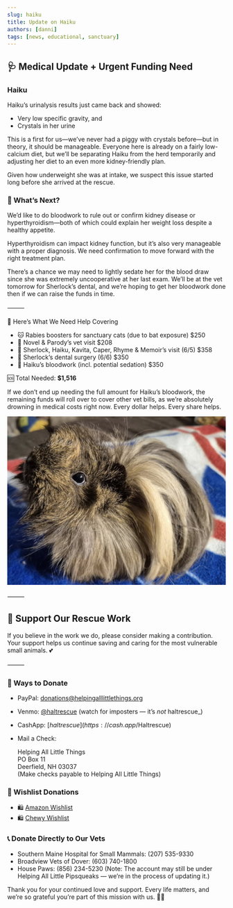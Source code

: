 ```yaml
---
slug: haiku
title: Update on Haiku
authors: [danni]
tags: [news, educational, sanctuary]
---
```


## 🩺 Medical Update + Urgent Funding Need

### Haiku

Haiku’s urinalysis results just came back and showed:

 - Very low specific gravity, and
 - Crystals in her urine

This is a first for us—we’ve never had a piggy with crystals before—but in theory, it should be manageable. Everyone here is already on a fairly low-calcium diet, but we’ll be separating Haiku from the herd temporarily and adjusting her diet to an even more kidney-friendly plan.

Given how underweight she was at intake, we suspect this issue started long before she arrived at the rescue.

<!-- truncate -->

### 🧪 What’s Next?

We’d like to do bloodwork to rule out or confirm kidney disease or hyperthyroidism—both of which could explain her weight loss despite a healthy appetite.

Hyperthyroidism can impact kidney function, but it’s also very manageable with a proper diagnosis. We need confirmation to move forward with the right treatment plan.

There’s a chance we may need to lightly sedate her for the blood draw since she was extremely uncooperative at her last exam. We’ll be at the vet tomorrow for Sherlock’s dental, and we’re hoping to get her bloodwork done then if we can raise the funds in time.

⸻

💸 Here’s What We Need Help Covering

 - 🐱 Rabies boosters for sanctuary cats (due to bat exposure)	$250
 - 🐹 Novel & Parody’s vet visit $208
 - 🐹 Sherlock, Haiku, Kavita, Caper, Rhyme & Memoir’s visit (6/5)	$358
 - 🦷 Sherlock’s dental surgery (6/6)	$350
 - 🧪 Haiku’s bloodwork (incl. potential sedation)	$350

🆘 Total Needed: **$1,516**

If we don’t end up needing the full amount for Haiku’s bloodwork, the remaining funds will roll over to cover other vet bills, as we’re absolutely drowning in medical costs right now. Every dollar helps. Every share helps.

![Haiku the Guinea Pig](haiku.jpg)

⸻

## 🙏  Support Our Rescue Work

If you believe in the work we do, please consider making a contribution.
Your support helps us continue saving and caring for the most vulnerable small animals. 💕

⸻

### 💸  Ways to Donate
 - PayPal: donations@helpingalllittlethings.org
 - Venmo: [@haltrescue](https://account.venmo.com/u/haltrescue) (watch for imposters — it’s _not_ haltrescue_)
 - CashApp: [$haltrescue](https://cash.app/$Haltrescue)
 - Mail a Check:  
  
    Helping All Little Things    
    PO Box 11    
    Deerfield, NH 03037    
    (Make checks payable to Helping All Little Things)    


### 🛒 Wishlist Donations
 - 🛍️ [Amazon Wishlist](https://tinyurl.com/HALT-Amazon-Wishlist)
 - 🛍️ [Chewy Wishlist](https://tinyurl.com/HALT-Chewy-Wishlist)


### 📞 Donate Directly to Our Vets
 - Southern Maine Hospital for Small Mammals: (207) 535-9330
 - Broadview Vets of Dover: (603) 740-1800
 - House Paws: (856) 234-5230
(Note: The account may still be under Helping All Little Pipsqueaks — we’re in the process of updating it.)

Thank you for your continued love and support.
Every life matters, and we’re so grateful you’re part of this mission with us. 🐹💕
